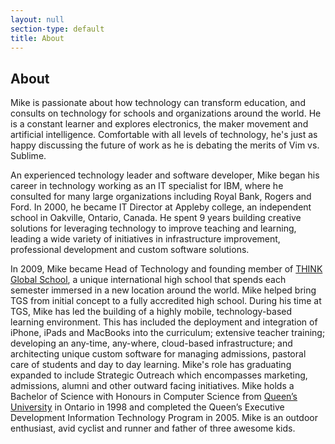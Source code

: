 ```yaml
---
layout: null
section-type: default
title: About
---
```

## About

Mike is passionate about how technology can transform education, and consults on technology for schools and organizations around the world. He is a constant learner and explores electronics, the maker movement and artificial intelligence. Comfortable with all levels of technology, he's just as happy discussing the future of work as he is debating the merits of Vim vs. Sublime.  

An experienced technology leader and software developer, Mike began his career in technology working as an IT specialist for IBM, where he consulted for many large organizations including Royal Bank, Rogers and Ford. In 2000, he became IT Director at Appleby college, an independent school in Oakville, Ontario, Canada. He spent 9 years building creative solutions for leveraging technology to improve teaching and learning, leading a wide variety of initiatives in infrastructure improvement, professional development and custom software solutions.

In 2009, Mike became Head of Technology and founding member of [THINK Global School](http://thinkglobalschool.org), a unique international high school that spends each semester immersed in a new location around the world. Mike helped bring TGS from initial concept to a fully accredited high school. During his time at TGS, Mike has led the building of a highly mobile, technology-based learning environment. This has included the deployment and integration of iPhone, iPads and MacBooks into the curriculum; extensive teacher training; developing an any-time, any-where, cloud-based infrastructure; and architecting unique custom software for managing admissions, pastoral care of students and day to day learning.  Mike's role has graduating expanded to include Strategic Outreach which encompasses marketing, admissions, alumni and other outward facing initiatives. 
Mike holds a Bachelor of Science with Honours in Computer Science from [Queen’s University](http://queensu.ca) in Ontario in 1998 and completed the Queen’s Executive Development Information Technology Program in 2005. Mike is an outdoor enthusiast, avid cyclist and runner and father of three awesome kids.
